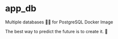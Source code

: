 # app_db

Multiple databases 🐳🐳 for PostgreSQL Docker Image


<!-- INSPIRATIONAL_QUOTE_START -->
The best way to predict the future is to create it.
🐶
<!-- INSPIRATIONAL_QUOTE_END -->
